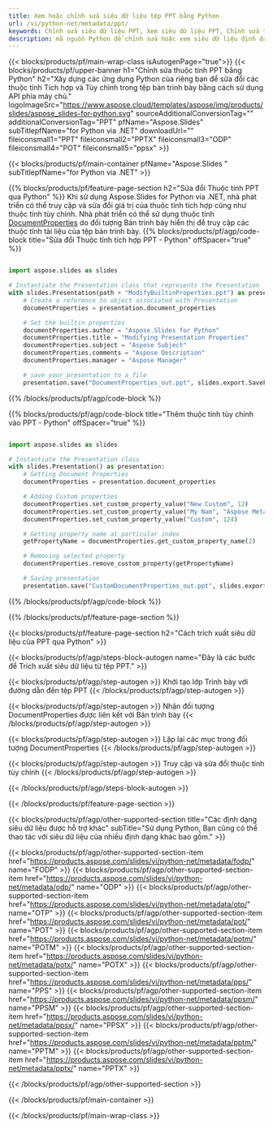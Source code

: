 ```yaml
---
title: Xem hoặc chỉnh sửa siêu dữ liệu tệp PPT bằng Python
url: /vi/python-net/metadata/ppt/
keywords: Chỉnh sửa siêu dữ liệu PPT, Xem siêu dữ liệu PPT, Chỉnh sửa thuộc tính PPT, Xem thuộc tính PPT
description: mã nguồn Python để chỉnh sửa hoặc xem siêu dữ liệu định dạng PPT.
---
```


{{< blocks/products/pf/main-wrap-class isAutogenPage="true">}}
{{< blocks/products/pf/upper-banner h1="Chỉnh sửa thuộc tính PPT bằng Python" h2="Xây dựng các ứng dụng Python của riêng bạn để sửa đổi các thuộc tính Tích hợp và Tùy chỉnh trong tệp bản trình bày bằng cách sử dụng API phía máy chủ." logoImageSrc="https://www.aspose.cloud/templates/aspose/img/products/slides/aspose_slides-for-python.svg" sourceAdditionalConversionTag="" additionalConversionTag="PPT" pfName="Aspose.Slides" subTitlepfName="for Python via .NET" downloadUrl="" fileiconsmall1="PPT" fileiconsmall2="PPTX" fileiconsmall3="ODP" fileiconsmall4="POT" fileiconsmall5="ppsx" >}}

{{< blocks/products/pf/main-container pfName="Aspose.Slides " subTitlepfName="for Python via .NET" >}}

{{% blocks/products/pf/feature-page-section  h2="Sửa đổi Thuộc tính PPT qua Python" %}}
Khi sử dụng Aspose.Slides for Python via .NET, nhà phát triển có thể truy cập và sửa đổi giá trị của thuộc tính tích hợp cũng như thuộc tính tùy chỉnh. Nhà phát triển có thể sử dụng thuộc tính [DocumentProperties](https://reference.aspose.com/slides/python-net/aspose.slides/documentproperties/) do đối tượng Bản trình bày hiển thị để truy cập các thuộc tính tài liệu của tệp bản trình bày.
{{% blocks/products/pf/agp/code-block title="Sửa đổi Thuộc tính tích hợp PPT - Python" offSpacer="true" %}}

```py

import aspose.slides as slides

# Instantiate the Presentation class that represents the Presentation
with slides.Presentation(path + "ModifyBuiltinProperties.ppt") as presentation:
    # Create a reference to object associated with Presentation
    documentProperties = presentation.document_properties

    # Set the builtin properties
    documentProperties.author = "Aspose.Slides for Python"
    documentProperties.title = "Modifying Presentation Properties"
    documentProperties.subject = "Aspose Subject"
    documentProperties.comments = "Aspose Description"
    documentProperties.manager = "Aspose Manager"

    # save your presentation to a file
    presentation.save("DocumentProperties_out.ppt", slides.export.SaveFormat.PPT)
```

{{% /blocks/products/pf/agp/code-block %}}

{{% blocks/products/pf/agp/code-block title="Thêm thuộc tính tùy chỉnh vào PPT - Python" offSpacer="true" %}}

```py

import aspose.slides as slides

# Instantiate the Presentation class
with slides.Presentation() as presentation:
    # Getting Document Properties
    documentProperties = presentation.document_properties

    # Adding Custom properties
    documentProperties.set_custom_property_value("New Custom", 12)
    documentProperties.set_custom_property_value("My Nam", "Aspose Metadata Editor")
    documentProperties.set_custom_property_value("Custom", 124)

    # Getting property name at particular index
    getPropertyName = documentProperties.get_custom_property_name(2)

    # Removing selected property
    documentProperties.remove_custom_property(getPropertyName)

    # Saving presentation
    presentation.save("CustomDocumentProperties_out.ppt", slides.export.SaveFormat.PPT)
```

{{% /blocks/products/pf/agp/code-block %}}

{{% /blocks/products/pf/feature-page-section %}}

{{< blocks/products/pf/feature-page-section  h2="Cách trích xuất siêu dữ liệu của PPT qua Python" >}}

{{< blocks/products/pf/agp/steps-block-autogen name="Đây là các bước để Trích xuất siêu dữ liệu từ tệp PPT." >}}

{{< blocks/products/pf/agp/step-autogen >}}
Khởi tạo lớp Trình bày với đường dẫn đến tệp PPT
{{< /blocks/products/pf/agp/step-autogen >}}

{{< blocks/products/pf/agp/step-autogen >}}
Nhận đối tượng DocumentProperties được liên kết với Bản trình bày
{{< /blocks/products/pf/agp/step-autogen >}}

{{< blocks/products/pf/agp/step-autogen >}}
Lặp lại các mục trong đối tượng DocumentProperties
{{< /blocks/products/pf/agp/step-autogen >}}

{{< blocks/products/pf/agp/step-autogen >}}
Truy cập và sửa đổi thuộc tính tùy chỉnh
{{< /blocks/products/pf/agp/step-autogen >}}

{{< /blocks/products/pf/agp/steps-block-autogen >}}

{{< /blocks/products/pf/feature-page-section >}}

{{< blocks/products/pf/agp/other-supported-section title="Các định dạng siêu dữ liệu được hỗ trợ khác" subTitle="Sử dụng Python, Bạn cũng có thể thao tác với siêu dữ liệu của nhiều định dạng khác bao gồm." >}}

{{< blocks/products/pf/agp/other-supported-section-item href="https://products.aspose.com/slides/vi/python-net/metadata/fodp/" name="FODP" >}}
{{< blocks/products/pf/agp/other-supported-section-item href="https://products.aspose.com/slides/vi/python-net/metadata/odp/" name="ODP" >}}
{{< blocks/products/pf/agp/other-supported-section-item href="https://products.aspose.com/slides/vi/python-net/metadata/otp/" name="OTP" >}}
{{< blocks/products/pf/agp/other-supported-section-item href="https://products.aspose.com/slides/vi/python-net/metadata/pot/" name="POT" >}}
{{< blocks/products/pf/agp/other-supported-section-item href="https://products.aspose.com/slides/vi/python-net/metadata/potm/" name="POTM" >}}
{{< blocks/products/pf/agp/other-supported-section-item href="https://products.aspose.com/slides/vi/python-net/metadata/potx/" name="POTX" >}}
{{< blocks/products/pf/agp/other-supported-section-item href="https://products.aspose.com/slides/vi/python-net/metadata/pps/" name="PPS" >}}
{{< blocks/products/pf/agp/other-supported-section-item href="https://products.aspose.com/slides/vi/python-net/metadata/ppsm/" name="PPSM" >}}
{{< blocks/products/pf/agp/other-supported-section-item href="https://products.aspose.com/slides/vi/python-net/metadata/ppsx/" name="PPSX" >}}
{{< blocks/products/pf/agp/other-supported-section-item href="https://products.aspose.com/slides/vi/python-net/metadata/pptm/" name="PPTM" >}}
{{< blocks/products/pf/agp/other-supported-section-item href="https://products.aspose.com/slides/vi/python-net/metadata/pptx/" name="PPTX" >}}


{{< /blocks/products/pf/agp/other-supported-section >}}

{{< /blocks/products/pf/main-container >}}
    
{{< /blocks/products/pf/main-wrap-class >}}